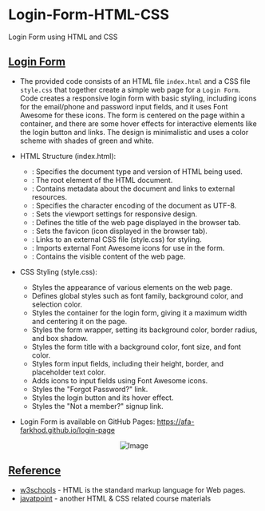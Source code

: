 # Login-Form-HTML-CSS
Login Form using HTML and CSS

## [Login Form](https://github.com/af4092/Login-Form-HTML-CSS/tree/main/LoginForm)

- The provided code consists of an HTML file `index.html` and a CSS file `style.css` that together create a simple web page for a `Login Form`. Code creates a responsive login form with basic styling, including icons for the email/phone and password input fields, and it uses Font Awesome for these icons. The form is centered on the page within a container, and there are some hover effects for interactive elements like the login button and links. The design is minimalistic and uses a color scheme with shades of green and white.

- HTML Structure (index.html):

  - <!DOCTYPE html>: Specifies the document type and version of HTML being used.
  - <html lang="en" dir="ltr">: The root element of the HTML document.
  - <head>: Contains metadata about the document and links to external resources.
  - <meta charset="utf-8">: Specifies the character encoding of the document as UTF-8.
  - <meta name="viewport" content="width=device-width, initial-scale=1.0">: Sets the viewport settings for responsive design.
  - <title>Login Form</title>: Defines the title of the web page displayed in the browser tab.
  - <link rel="icon" type="image/x-icon" href="img/LoginForm.png">: Sets the favicon (icon displayed in the browser tab).
  - <link rel="stylesheet" href="css/style.css">: Links to an external CSS file (style.css) for styling.
  - <link rel="stylesheet" href="https://cdnjs.cloudflare.com/ajax/libs/font-awesome/5.15.2/css/all.min.css"/>: Imports external Font Awesome icons for use in the form.
  - <body>: Contains the visible content of the web page.
  
- CSS Styling (style.css):

  - Styles the appearance of various elements on the web page.
  - Defines global styles such as font family, background color, and selection color.
  - Styles the container for the login form, giving it a maximum width and centering it on the page.
  - Styles the form wrapper, setting its background color, border radius, and box shadow.
  - Styles the form title with a background color, font size, and font color.
  - Styles form input fields, including their height, border, and placeholder text color.
  - Adds icons to input fields using Font Awesome icons.
  - Styles the "Forgot Password?" link.
  - Styles the login button and its hover effect.
  - Styles the "Not a member?" signup link.

- Login Form is available on GitHub Pages: https://afa-farkhod.github.io/login-page

<p align="center">
  <img src="https://github.com/af4092/Login-Form-HTML-CSS/assets/24220136/d15626fe-f21e-426d-8077-7135ddf447d1" alt="Image">
</p>

## [Reference]()

- [w3schools](https://www.w3schools.com/html/default.asp) - HTML is the standard markup language for Web pages.
- [javatpoint](https://www.javatpoint.com/html-tutorial) - another HTML & CSS related course materials
